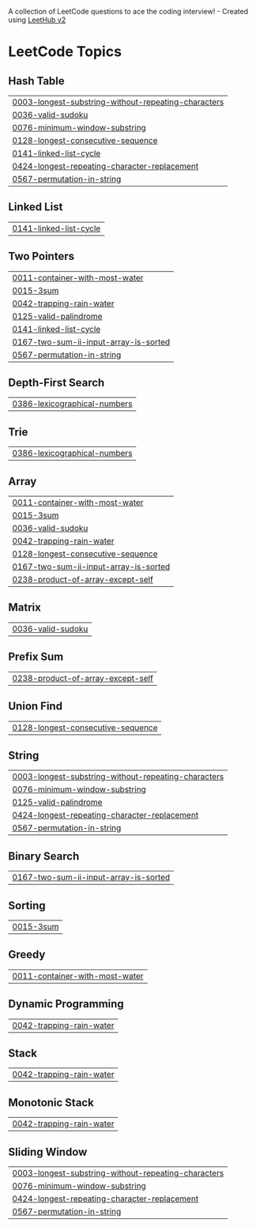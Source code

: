 A collection of LeetCode questions to ace the coding interview! - Created using [LeetHub v2](https://github.com/arunbhardwaj/LeetHub-2.0)
<!---LeetCode Topics Start-->
# LeetCode Topics
## Hash Table
|  |
| ------- |
| [0003-longest-substring-without-repeating-characters](https://github.com/Pranay0205/LeetCode/tree/master/0003-longest-substring-without-repeating-characters) |
| [0036-valid-sudoku](https://github.com/Pranay0205/LeetCode/tree/master/0036-valid-sudoku) |
| [0076-minimum-window-substring](https://github.com/Pranay0205/LeetCode/tree/master/0076-minimum-window-substring) |
| [0128-longest-consecutive-sequence](https://github.com/Pranay0205/LeetCode/tree/master/0128-longest-consecutive-sequence) |
| [0141-linked-list-cycle](https://github.com/Pranay0205/LeetCode/tree/master/0141-linked-list-cycle) |
| [0424-longest-repeating-character-replacement](https://github.com/Pranay0205/LeetCode/tree/master/0424-longest-repeating-character-replacement) |
| [0567-permutation-in-string](https://github.com/Pranay0205/LeetCode/tree/master/0567-permutation-in-string) |
## Linked List
|  |
| ------- |
| [0141-linked-list-cycle](https://github.com/Pranay0205/LeetCode/tree/master/0141-linked-list-cycle) |
## Two Pointers
|  |
| ------- |
| [0011-container-with-most-water](https://github.com/Pranay0205/LeetCode/tree/master/0011-container-with-most-water) |
| [0015-3sum](https://github.com/Pranay0205/LeetCode/tree/master/0015-3sum) |
| [0042-trapping-rain-water](https://github.com/Pranay0205/LeetCode/tree/master/0042-trapping-rain-water) |
| [0125-valid-palindrome](https://github.com/Pranay0205/LeetCode/tree/master/0125-valid-palindrome) |
| [0141-linked-list-cycle](https://github.com/Pranay0205/LeetCode/tree/master/0141-linked-list-cycle) |
| [0167-two-sum-ii-input-array-is-sorted](https://github.com/Pranay0205/LeetCode/tree/master/0167-two-sum-ii-input-array-is-sorted) |
| [0567-permutation-in-string](https://github.com/Pranay0205/LeetCode/tree/master/0567-permutation-in-string) |
## Depth-First Search
|  |
| ------- |
| [0386-lexicographical-numbers](https://github.com/Pranay0205/LeetCode/tree/master/0386-lexicographical-numbers) |
## Trie
|  |
| ------- |
| [0386-lexicographical-numbers](https://github.com/Pranay0205/LeetCode/tree/master/0386-lexicographical-numbers) |
## Array
|  |
| ------- |
| [0011-container-with-most-water](https://github.com/Pranay0205/LeetCode/tree/master/0011-container-with-most-water) |
| [0015-3sum](https://github.com/Pranay0205/LeetCode/tree/master/0015-3sum) |
| [0036-valid-sudoku](https://github.com/Pranay0205/LeetCode/tree/master/0036-valid-sudoku) |
| [0042-trapping-rain-water](https://github.com/Pranay0205/LeetCode/tree/master/0042-trapping-rain-water) |
| [0128-longest-consecutive-sequence](https://github.com/Pranay0205/LeetCode/tree/master/0128-longest-consecutive-sequence) |
| [0167-two-sum-ii-input-array-is-sorted](https://github.com/Pranay0205/LeetCode/tree/master/0167-two-sum-ii-input-array-is-sorted) |
| [0238-product-of-array-except-self](https://github.com/Pranay0205/LeetCode/tree/master/0238-product-of-array-except-self) |
## Matrix
|  |
| ------- |
| [0036-valid-sudoku](https://github.com/Pranay0205/LeetCode/tree/master/0036-valid-sudoku) |
## Prefix Sum
|  |
| ------- |
| [0238-product-of-array-except-self](https://github.com/Pranay0205/LeetCode/tree/master/0238-product-of-array-except-self) |
## Union Find
|  |
| ------- |
| [0128-longest-consecutive-sequence](https://github.com/Pranay0205/LeetCode/tree/master/0128-longest-consecutive-sequence) |
## String
|  |
| ------- |
| [0003-longest-substring-without-repeating-characters](https://github.com/Pranay0205/LeetCode/tree/master/0003-longest-substring-without-repeating-characters) |
| [0076-minimum-window-substring](https://github.com/Pranay0205/LeetCode/tree/master/0076-minimum-window-substring) |
| [0125-valid-palindrome](https://github.com/Pranay0205/LeetCode/tree/master/0125-valid-palindrome) |
| [0424-longest-repeating-character-replacement](https://github.com/Pranay0205/LeetCode/tree/master/0424-longest-repeating-character-replacement) |
| [0567-permutation-in-string](https://github.com/Pranay0205/LeetCode/tree/master/0567-permutation-in-string) |
## Binary Search
|  |
| ------- |
| [0167-two-sum-ii-input-array-is-sorted](https://github.com/Pranay0205/LeetCode/tree/master/0167-two-sum-ii-input-array-is-sorted) |
## Sorting
|  |
| ------- |
| [0015-3sum](https://github.com/Pranay0205/LeetCode/tree/master/0015-3sum) |
## Greedy
|  |
| ------- |
| [0011-container-with-most-water](https://github.com/Pranay0205/LeetCode/tree/master/0011-container-with-most-water) |
## Dynamic Programming
|  |
| ------- |
| [0042-trapping-rain-water](https://github.com/Pranay0205/LeetCode/tree/master/0042-trapping-rain-water) |
## Stack
|  |
| ------- |
| [0042-trapping-rain-water](https://github.com/Pranay0205/LeetCode/tree/master/0042-trapping-rain-water) |
## Monotonic Stack
|  |
| ------- |
| [0042-trapping-rain-water](https://github.com/Pranay0205/LeetCode/tree/master/0042-trapping-rain-water) |
## Sliding Window
|  |
| ------- |
| [0003-longest-substring-without-repeating-characters](https://github.com/Pranay0205/LeetCode/tree/master/0003-longest-substring-without-repeating-characters) |
| [0076-minimum-window-substring](https://github.com/Pranay0205/LeetCode/tree/master/0076-minimum-window-substring) |
| [0424-longest-repeating-character-replacement](https://github.com/Pranay0205/LeetCode/tree/master/0424-longest-repeating-character-replacement) |
| [0567-permutation-in-string](https://github.com/Pranay0205/LeetCode/tree/master/0567-permutation-in-string) |
<!---LeetCode Topics End-->